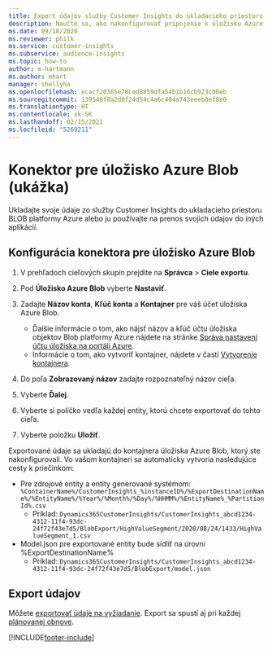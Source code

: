 ```yaml
---
title: Export údajov služby Customer Insights do ukladacieho priestoru BLOB platformy Azure
description: Naučte sa, ako nakonfigurovať pripojenie k úložisku Azure Blob.
ms.date: 09/18/2020
ms.reviewer: philk
ms.service: customer-insights
ms.subservice: audience-insights
ms.topic: how-to
author: m-hartmann
ms.author: mhart
manager: shellyha
ms.openlocfilehash: ecacf20365e78ced8859dfa54b1b16cb923c00eb
ms.sourcegitcommit: 139548f8a2d0f24d54c4a6c404a743eeeb8ef8e0
ms.translationtype: HT
ms.contentlocale: sk-SK
ms.lasthandoff: 02/15/2021
ms.locfileid: "5269211"
---
```

# <a name="connector-for-azure-blob-storage-preview"></a>Konektor pre úložisko Azure Blob (ukážka)

Ukladajte svoje údaje zo služby Customer Insights do ukladacieho priestoru BLOB platformy Azure alebo ju používajte na prenos svojich údajov do iných aplikácií.

## <a name="configure-the-connector-for-azure-blob-storage"></a>Konfigurácia konektora pre úložisko Azure Blob

1. V prehľadoch cieľových skupín prejdite na **Správca** > **Ciele exportu**.

1. Pod **Úložisko Azure Blob** vyberte **Nastaviť**.

1. Zadajte **Názov konta**, **Kľúč konta** a **Kontajner** pre váš účet úložiska Azure Blob.
    - Ďalšie informácie o tom, ako nájsť názov a kľúč účtu úložiska objektov Blob platformy Azure nájdete na stránke [Správa nastavení účtu úložiska na portáli Azure](https://docs.microsoft.com/azure/storage/common/storage-account-manage).
    - Informácie o tom, ako vytvoriť kontajner, nájdete v časti [Vytvorenie kontajnera](https://docs.microsoft.com/azure/storage/blobs/storage-quickstart-blobs-portal#create-a-container).

1. Do poľa **Zobrazovaný názov** zadajte rozpoznateľný názov cieľa.

1. Vyberte **Ďalej**.

1. Vyberte si políčko vedľa každej entity, ktorú chcete exportovať do tohto cieľa.

1. Vyberte položku **Uložiť**.

Exportované údaje sa ukladajú do kontajnera úložiska Azure Blob, ktorý ste nakonfigurovali. Vo vašom kontajneri sa automaticky vytvoria nasledujúce cesty k priečinkom:

- Pre zdrojové entity a entity generované systémom: `%ContainerName%/CustomerInsights_%instanceID%/%ExportDestinationName%/%EntityName%/%Year%/%Month%/%Day%/%HHMM%/%EntityName%_%PartitionId%.csv`
  - Príklad: `Dynamics365CustomerInsights/CustomerInsights_abcd1234-4312-11f4-93dc-24f72f43e7d5/BlobExport/HighValueSegment/2020/08/24/1433/HighValueSegment_1.csv`
- Model.json pre exportované entity bude sídliť na úrovni %ExportDestinationName%
  - Príklad: `Dynamics365CustomerInsights/CustomerInsights_abcd1234-4312-11f4-93dc-24f72f43e7d5/BlobExport/model.json`

## <a name="export-the-data"></a>Export údajov

Môžete [exportovať údaje na vyžiadanie](export-destinations.md#export-data-on-demand). Export sa spustí aj pri každej [plánovanej obnove](system.md#schedule-tab).


[!INCLUDE[footer-include](../includes/footer-banner.md)]